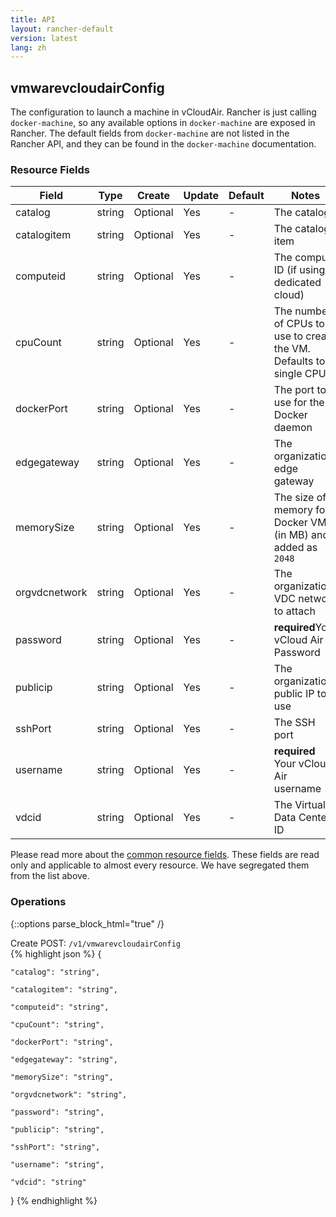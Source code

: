 ```yaml
---
title: API
layout: rancher-default
version: latest
lang: zh
---
```


## vmwarevcloudairConfig

The configuration to launch a machine in vCloudAir. Rancher is just calling `docker-machine`, so any available options in `docker-machine` are exposed in Rancher. The default fields from `docker-machine` are not listed in the Rancher API, and they can be found in the `docker-machine` documentation.

### Resource Fields

Field | Type | Create | Update | Default | Notes
---|---|---|---|---|---
catalog | string | Optional | Yes | - | The catalog
catalogitem | string | Optional | Yes | - | The catalog item
computeid | string | Optional | Yes | - | The compute ID (if using dedicated cloud)
cpuCount | string | Optional | Yes | - | The number of CPUs to use to create the VM. Defaults to single CPU
dockerPort | string | Optional | Yes | - | The port to use for the Docker daemon
edgegateway | string | Optional | Yes | - | The organization edge gateway
memorySize | string | Optional | Yes | - | The size of memory for Docker VM (in MB) and added as `2048`
orgvdcnetwork | string | Optional | Yes | - | The organization VDC network to attach
password | string | Optional | Yes | - | <strong>required</strong>Your vCloud Air Password
publicip | string | Optional | Yes | - | The  organization public IP to use
sshPort | string | Optional | Yes | - | The SSH port
username | string | Optional | Yes | - | <strong>required</strong> Your vCloud Air username
vdcid | string | Optional | Yes | - | The Virtual Data Center ID


Please read more about the [common resource fields]({{site.baseurl}}/rancher/{{page.version}}/{{page.lang}}/api/common/). 
These fields are read only and applicable to almost every resource. We have segregated them from the list above.


### Operations
{::options parse_block_html="true" /}



<div class="action">
<span class="header">
Create
<span class="headerright">POST:  <code>/v1/vmwarevcloudairConfig</code></span></span>
<div class="action-contents">
{% highlight json %} 
{

	"catalog": "string",

	"catalogitem": "string",

	"computeid": "string",

	"cpuCount": "string",

	"dockerPort": "string",

	"edgegateway": "string",

	"memorySize": "string",

	"orgvdcnetwork": "string",

	"password": "string",

	"publicip": "string",

	"sshPort": "string",

	"username": "string",

	"vdcid": "string"

} 
{% endhighlight %}
</div>
</div>










